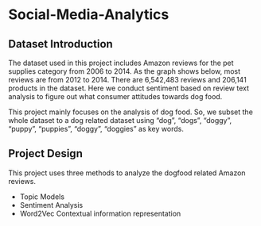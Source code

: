 # Social-Media-Analytics

## Dataset Introduction
The dataset used in this project includes Amazon reviews for the pet supplies category from 2006 to 2014. As the graph shows below, most reviews are from 2012 to 2014. There are 6,542,483 reviews and 206,141 products in the dataset. Here we conduct sentiment based on review text analysis to figure out what consumer attitudes towards dog food.

This project mainly focuses on the analysis of dog food. So, we subset the whole dataset to a dog related dataset using “dog”, “dogs”, “doggy”, “puppy”, “puppies”, “doggy”, “doggies” as key words. 

## Project Design
This project uses three methods to analyze the dogfood related Amazon reviews.
* Topic Models
* Sentiment Analysis
* Word2Vec Contextual information representation
